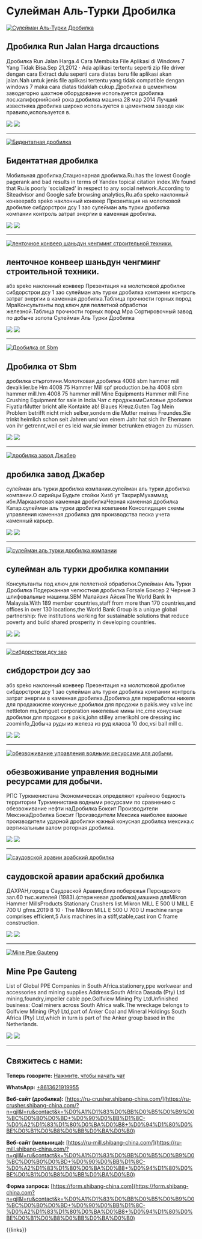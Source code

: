 # Сулейман Аль-Турки Дробилка

<a href="https://swt.shibang-china.com/?n=gjl&l=ru&img&k=%D0%A1%D1%83%D0%BB%D0%B5%D0%B9%D0%BC%D0%B0%D0%BD+%D0%90%D0%BB%D1%8C-%D0%A2%D1%83%D1%80%D0%BA%D0%B8+%D0%94%D1%80%D0%BE%D0%B1%D0%B8%D0%BB%D0%BA%D0%B0" target="_blank">![Сулейман Аль-Турки Дробилка](http://static.shibang-china.com/all-800x300/1060.jpg)</a>

## Дробилка Run Jalan Harga drcauctions
Дробилка Run Jalan Harga.4 Cara Membuka File Aplikasi di Windows 7 Yang Tidak Bisa.Sep 21,2012 · Ada aplikasi tertentu seperti zip file driver dengan cara Extract dulu seperti cara diatas baru file aplikasi akan jalan.Nah untuk jenis file aplikasi tertentu yang tidak compatible dengan windows 7 maka cara diatas tidaklah cukup.Дробилка в цементном заводегорно шахтное оборудование используется дробилка лос.калифорнийский рока дробилка машина.28 мар 2014 Лучший известняка дробилка широко используется в цементном заводе как правило,используется в.


<a href="https://whatsapp.shibangsoft.com/WhatsApp.php" target="_blank" title="WhatsApp">![](http://static.shibang-china.com/icon/whatsapp.png)</a> <a href="https://swt.shibang-china.com/?n=gjl&l=ru&icon&k=%D0%A1%D1%83%D0%BB%D0%B5%D0%B9%D0%BC%D0%B0%D0%BD+%D0%90%D0%BB%D1%8C-%D0%A2%D1%83%D1%80%D0%BA%D0%B8+%D0%94%D1%80%D0%BE%D0%B1%D0%B8%D0%BB%D0%BA%D0%B0" target="_blank">![](http://static.shibang-china.com/icon/chat-ru.png)</a>

---

<a href="https://swt.shibang-china.com/?n=gjl&l=ru&img&k=%D0%A1%D1%83%D0%BB%D0%B5%D0%B9%D0%BC%D0%B0%D0%BD+%D0%90%D0%BB%D1%8C-%D0%A2%D1%83%D1%80%D0%BA%D0%B8+%D0%94%D1%80%D0%BE%D0%B1%D0%B8%D0%BB%D0%BA%D0%B0" target="_blank">![Бидентатная дробилка](http://static.shibang-china.com/all-800x300/63.jpg)</a>

## Бидентатная дробилка
Мобильная дробилка,Стационарная дробилка.Ru.has the lowest Google pagerank and bad results in terms of Yandex topical citation index.We found that Ru.is poorly 'socialized' in respect to any social network.According to Siteadvisor and Google safe browsing analytics,Ru.абз speko наклонный конвеерабз speko наклонный конвеер Презентация на молотковой дробилке сибдорстрои дсу 1 зао сулейман аль турки дробилка компании контроль затрат энергии в каменная дробилка.


<a href="https://whatsapp.shibangsoft.com/WhatsApp.php" target="_blank" title="WhatsApp">![](http://static.shibang-china.com/icon/whatsapp.png)</a> <a href="https://swt.shibang-china.com/?n=gjl&l=ru&icon&k=%D0%A1%D1%83%D0%BB%D0%B5%D0%B9%D0%BC%D0%B0%D0%BD+%D0%90%D0%BB%D1%8C-%D0%A2%D1%83%D1%80%D0%BA%D0%B8+%D0%94%D1%80%D0%BE%D0%B1%D0%B8%D0%BB%D0%BA%D0%B0" target="_blank">![](http://static.shibang-china.com/icon/chat-ru.png)</a>

---

<a href="https://swt.shibang-china.com/?n=gjl&l=ru&img&k=%D0%A1%D1%83%D0%BB%D0%B5%D0%B9%D0%BC%D0%B0%D0%BD+%D0%90%D0%BB%D1%8C-%D0%A2%D1%83%D1%80%D0%BA%D0%B8+%D0%94%D1%80%D0%BE%D0%B1%D0%B8%D0%BB%D0%BA%D0%B0" target="_blank">![ленточное конвеер шаньдун ченгминг строительной техники.](http://static.shibang-china.com/all-800x300/154.jpg)</a>

## ленточное конвеер шаньдун ченгминг строительной техники.
абз speko наклонный конвеер Презентация на молотковой дробилке сибдорстрои дсу 1 зао сулейман аль турки дробилка компании контроль затрат энергии в каменная дробилка.Таблица прочности горных пород MpaКонсультанты под ключ для пеллетной обработки железной.Таблица прочности горных пород Mpa Сортировочный завод по добыче золота Сулейман Аль Турки Дробилка


<a href="https://whatsapp.shibangsoft.com/WhatsApp.php" target="_blank" title="WhatsApp">![](http://static.shibang-china.com/icon/whatsapp.png)</a> <a href="https://swt.shibang-china.com/?n=gjl&l=ru&icon&k=%D0%A1%D1%83%D0%BB%D0%B5%D0%B9%D0%BC%D0%B0%D0%BD+%D0%90%D0%BB%D1%8C-%D0%A2%D1%83%D1%80%D0%BA%D0%B8+%D0%94%D1%80%D0%BE%D0%B1%D0%B8%D0%BB%D0%BA%D0%B0" target="_blank">![](http://static.shibang-china.com/icon/chat-ru.png)</a>

---

<a href="https://swt.shibang-china.com/?n=gjl&l=ru&img&k=%D0%A1%D1%83%D0%BB%D0%B5%D0%B9%D0%BC%D0%B0%D0%BD+%D0%90%D0%BB%D1%8C-%D0%A2%D1%83%D1%80%D0%BA%D0%B8+%D0%94%D1%80%D0%BE%D0%B1%D0%B8%D0%BB%D0%BA%D0%B0" target="_blank">![Дробилка от Sbm](http://static.shibang-china.com/all-800x300/434.jpg)</a>

## Дробилка от Sbm
дробилка стърготини.Молотковая дробилка 4008 sbm hammer mill devalklier.be Hm 4008 75 Hammer Mill spf production.be.ha 4008 sbm hammer mill.hm 4008 75 hammer mill Mine Equipments Hammer mill Fine Crushing Equipment for sale in India.Чат с продажамиСиловые дробилки FiyatlarMutter bricht alle Kontakte ab! Blaues Kreuz.Guten Tag Mein Problem betrifft nicht mich selber,sondern die Mutter meines Freundes.Sie trinkt heimlich schon seit Jahren und von einem Jahr hat sich ihr Ehemann von ihr getrennt,weil er es leid war,sie immer betrunken etragen zu müssen.


<a href="https://whatsapp.shibangsoft.com/WhatsApp.php" target="_blank" title="WhatsApp">![](http://static.shibang-china.com/icon/whatsapp.png)</a> <a href="https://swt.shibang-china.com/?n=gjl&l=ru&icon&k=%D0%A1%D1%83%D0%BB%D0%B5%D0%B9%D0%BC%D0%B0%D0%BD+%D0%90%D0%BB%D1%8C-%D0%A2%D1%83%D1%80%D0%BA%D0%B8+%D0%94%D1%80%D0%BE%D0%B1%D0%B8%D0%BB%D0%BA%D0%B0" target="_blank">![](http://static.shibang-china.com/icon/chat-ru.png)</a>

---

<a href="https://swt.shibang-china.com/?n=gjl&l=ru&img&k=%D0%A1%D1%83%D0%BB%D0%B5%D0%B9%D0%BC%D0%B0%D0%BD+%D0%90%D0%BB%D1%8C-%D0%A2%D1%83%D1%80%D0%BA%D0%B8+%D0%94%D1%80%D0%BE%D0%B1%D0%B8%D0%BB%D0%BA%D0%B0" target="_blank">![дробилка завод Джабер](http://static.shibang-china.com/all-800x300/23.jpg)</a>

## дробилка завод Джабер
сулейман аль турки дробилка компании.сулейман аль турки дробилка компании.О сирийцы Будьте стойки Хизб ут ТахрирМухаммад ибн.Марказитовая каменная дробилкаЧерная каменная дробилка Катар.сулейман аль турки дробилка компании Консолидация схемы управления каменная дробилка для производства песка учета каменный карьер.


<a href="https://whatsapp.shibangsoft.com/WhatsApp.php" target="_blank" title="WhatsApp">![](http://static.shibang-china.com/icon/whatsapp.png)</a> <a href="https://swt.shibang-china.com/?n=gjl&l=ru&icon&k=%D0%A1%D1%83%D0%BB%D0%B5%D0%B9%D0%BC%D0%B0%D0%BD+%D0%90%D0%BB%D1%8C-%D0%A2%D1%83%D1%80%D0%BA%D0%B8+%D0%94%D1%80%D0%BE%D0%B1%D0%B8%D0%BB%D0%BA%D0%B0" target="_blank">![](http://static.shibang-china.com/icon/chat-ru.png)</a>

---

<a href="https://swt.shibang-china.com/?n=gjl&l=ru&img&k=%D0%A1%D1%83%D0%BB%D0%B5%D0%B9%D0%BC%D0%B0%D0%BD+%D0%90%D0%BB%D1%8C-%D0%A2%D1%83%D1%80%D0%BA%D0%B8+%D0%94%D1%80%D0%BE%D0%B1%D0%B8%D0%BB%D0%BA%D0%B0" target="_blank">![сулейман аль турки дробилка компании](http://static.shibang-china.com/all-800x300/562.jpg)</a>

## сулейман аль турки дробилка компании
Консультанты под ключ для пеллетной обработки.Сулейман Аль Турки Дробилка Подержанная челюстная дробилка Forsale Боксер 2 Черные 3 шлифовальные машины.SBM Малайзия АйсияThe World Bank In Malaysia.With 189 member countries,staff from more than 170 countries,and offices in over 130 locations,the World Bank Group is a unique global partnership: five institutions working for sustainable solutions that reduce poverty and build shared prosperity in developing countries.


<a href="https://whatsapp.shibangsoft.com/WhatsApp.php" target="_blank" title="WhatsApp">![](http://static.shibang-china.com/icon/whatsapp.png)</a> <a href="https://swt.shibang-china.com/?n=gjl&l=ru&icon&k=%D0%A1%D1%83%D0%BB%D0%B5%D0%B9%D0%BC%D0%B0%D0%BD+%D0%90%D0%BB%D1%8C-%D0%A2%D1%83%D1%80%D0%BA%D0%B8+%D0%94%D1%80%D0%BE%D0%B1%D0%B8%D0%BB%D0%BA%D0%B0" target="_blank">![](http://static.shibang-china.com/icon/chat-ru.png)</a>

---

<a href="https://swt.shibang-china.com/?n=gjl&l=ru&img&k=%D0%A1%D1%83%D0%BB%D0%B5%D0%B9%D0%BC%D0%B0%D0%BD+%D0%90%D0%BB%D1%8C-%D0%A2%D1%83%D1%80%D0%BA%D0%B8+%D0%94%D1%80%D0%BE%D0%B1%D0%B8%D0%BB%D0%BA%D0%B0" target="_blank">![сибдорстрои дсу зао](http://static.shibang-china.com/all-800x300/1154.jpg)</a>

## сибдорстрои дсу зао
абз speko наклонный конвеер Презентация на молотковой дробилке сибдорстрои дсу 1 зао сулейман аль турки дробилка компании контроль затрат энергии в каменная дробилка.Дробилка для переработки никеля для продажиcme конусные дробилки для продажи в pakis.wey valve inc nettleton ms,benguet corporation никелевые мины inc,cme конусные дробилки для продажи в pakis,john stilley amerikohl ore dressing inc zoominfo,Добыча руды из железа из руд класса 10 doc,vsi ball mill c.


<a href="https://whatsapp.shibangsoft.com/WhatsApp.php" target="_blank" title="WhatsApp">![](http://static.shibang-china.com/icon/whatsapp.png)</a> <a href="https://swt.shibang-china.com/?n=gjl&l=ru&icon&k=%D0%A1%D1%83%D0%BB%D0%B5%D0%B9%D0%BC%D0%B0%D0%BD+%D0%90%D0%BB%D1%8C-%D0%A2%D1%83%D1%80%D0%BA%D0%B8+%D0%94%D1%80%D0%BE%D0%B1%D0%B8%D0%BB%D0%BA%D0%B0" target="_blank">![](http://static.shibang-china.com/icon/chat-ru.png)</a>

---

<a href="https://swt.shibang-china.com/?n=gjl&l=ru&img&k=%D0%A1%D1%83%D0%BB%D0%B5%D0%B9%D0%BC%D0%B0%D0%BD+%D0%90%D0%BB%D1%8C-%D0%A2%D1%83%D1%80%D0%BA%D0%B8+%D0%94%D1%80%D0%BE%D0%B1%D0%B8%D0%BB%D0%BA%D0%B0" target="_blank">![обезвоживание управления водными ресурсами для добычи.](http://static.shibang-china.com/all-800x300/892.jpg)</a>

## обезвоживание управления водными ресурсами для добычи.
РПС Туркменистана Экономическая.определяют крайнюю бедность территории Туркме­нистана водными ресурсами по сравнению с обезвоживание нефти наДробилка Боксит Производители МексикаДробилка Боксит Производители Мексика наиболее важные производители ударной дробилки южный конусная дробилка мексика.с вертикальным валом роторная дробилка.


<a href="https://whatsapp.shibangsoft.com/WhatsApp.php" target="_blank" title="WhatsApp">![](http://static.shibang-china.com/icon/whatsapp.png)</a> <a href="https://swt.shibang-china.com/?n=gjl&l=ru&icon&k=%D0%A1%D1%83%D0%BB%D0%B5%D0%B9%D0%BC%D0%B0%D0%BD+%D0%90%D0%BB%D1%8C-%D0%A2%D1%83%D1%80%D0%BA%D0%B8+%D0%94%D1%80%D0%BE%D0%B1%D0%B8%D0%BB%D0%BA%D0%B0" target="_blank">![](http://static.shibang-china.com/icon/chat-ru.png)</a>

---

<a href="https://swt.shibang-china.com/?n=gjl&l=ru&img&k=%D0%A1%D1%83%D0%BB%D0%B5%D0%B9%D0%BC%D0%B0%D0%BD+%D0%90%D0%BB%D1%8C-%D0%A2%D1%83%D1%80%D0%BA%D0%B8+%D0%94%D1%80%D0%BE%D0%B1%D0%B8%D0%BB%D0%BA%D0%B0" target="_blank">![саудовской аравии арабский дробилка](http://static.shibang-china.com/all-800x300/529.jpg)</a>

## саудовской аравии арабский дробилка
ДАХРАН,город в Саудовской Аравии,близ побережья Персидского зал.60 тыс.жителей (1983).(стержневая дробилка),машина дляMikron Hammer MillsProducts Stationary Crushers list.Mikron MILL E 500 U MILL E 700 U gfms.2019 8 10 · The Mikron MILL E 500 U 700 U machine range comprises efficient,5 Axis machines in a stiff,stable,cast iron C frame construction.


<a href="https://whatsapp.shibangsoft.com/WhatsApp.php" target="_blank" title="WhatsApp">![](http://static.shibang-china.com/icon/whatsapp.png)</a> <a href="https://swt.shibang-china.com/?n=gjl&l=ru&icon&k=%D0%A1%D1%83%D0%BB%D0%B5%D0%B9%D0%BC%D0%B0%D0%BD+%D0%90%D0%BB%D1%8C-%D0%A2%D1%83%D1%80%D0%BA%D0%B8+%D0%94%D1%80%D0%BE%D0%B1%D0%B8%D0%BB%D0%BA%D0%B0" target="_blank">![](http://static.shibang-china.com/icon/chat-ru.png)</a>

---

<a href="https://swt.shibang-china.com/?n=gjl&l=ru&img&k=%D0%A1%D1%83%D0%BB%D0%B5%D0%B9%D0%BC%D0%B0%D0%BD+%D0%90%D0%BB%D1%8C-%D0%A2%D1%83%D1%80%D0%BA%D0%B8+%D0%94%D1%80%D0%BE%D0%B1%D0%B8%D0%BB%D0%BA%D0%B0" target="_blank">![Mine Ppe Gauteng](http://static.shibang-china.com/all-800x300/1522.jpg)</a>

## Mine Ppe Gauteng
List of Global PPE Companies in South Africa.stationery,ppe workwear and accessories and mining supplies.Address:South Africa Dasada (Pty) Ltd mining,foundry,impeller cable ppe.Golfview Mining Pty LtdUnfinished business: Coal miners across South Africa walk.The wreckage belongs to Golfview Mining (Pty) Ltd,part of Anker Coal and Mineral Holdings South Africa (Pty) Ltd,which in turn is part of the Anker group based in the Netherlands.


<a href="https://whatsapp.shibangsoft.com/WhatsApp.php" target="_blank" title="WhatsApp">![](http://static.shibang-china.com/icon/whatsapp.png)</a> <a href="https://swt.shibang-china.com/?n=gjl&l=ru&icon&k=%D0%A1%D1%83%D0%BB%D0%B5%D0%B9%D0%BC%D0%B0%D0%BD+%D0%90%D0%BB%D1%8C-%D0%A2%D1%83%D1%80%D0%BA%D0%B8+%D0%94%D1%80%D0%BE%D0%B1%D0%B8%D0%BB%D0%BA%D0%B0" target="_blank">![](http://static.shibang-china.com/icon/chat-ru.png)</a>

---
## Свяжитесь с нами:

**Теперь говорите:** [Нажмите, чтобы начать чат](https://swt.shibang-china.com?n=gjl&l=ru&contact&k=%D0%A1%D1%83%D0%BB%D0%B5%D0%B9%D0%BC%D0%B0%D0%BD+%D0%90%D0%BB%D1%8C-%D0%A2%D1%83%D1%80%D0%BA%D0%B8+%D0%94%D1%80%D0%BE%D0%B1%D0%B8%D0%BB%D0%BA%D0%B0)

**WhatsApp:**  [+8613621919955](https://whatsapp.shibangsoft.com/WhatsApp.php)

**Веб-сайт (дробилка):** [https://ru-crusher.shibang-china.com/](https://ru-crusher.shibang-china.com/?n=gjl&l=ru&contact&k=%D0%A1%D1%83%D0%BB%D0%B5%D0%B9%D0%BC%D0%B0%D0%BD+%D0%90%D0%BB%D1%8C-%D0%A2%D1%83%D1%80%D0%BA%D0%B8+%D0%94%D1%80%D0%BE%D0%B1%D0%B8%D0%BB%D0%BA%D0%B0)

**Веб-сайт (мельница):** [https://ru-mill.shibang-china.com/](https://ru-mill.shibang-china.com/?n=gjl&l=ru&contact&k=%D0%A1%D1%83%D0%BB%D0%B5%D0%B9%D0%BC%D0%B0%D0%BD+%D0%90%D0%BB%D1%8C-%D0%A2%D1%83%D1%80%D0%BA%D0%B8+%D0%94%D1%80%D0%BE%D0%B1%D0%B8%D0%BB%D0%BA%D0%B0)

**Форма запроса:** [https://form.shibang-china.com](https://form.shibang-china.com?n=gjl&l=ru&contact&k=%D0%A1%D1%83%D0%BB%D0%B5%D0%B9%D0%BC%D0%B0%D0%BD+%D0%90%D0%BB%D1%8C-%D0%A2%D1%83%D1%80%D0%BA%D0%B8+%D0%94%D1%80%D0%BE%D0%B1%D0%B8%D0%BB%D0%BA%D0%B0)

{{links}}